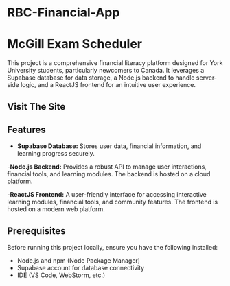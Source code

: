 # RBC-Financial-App

# McGill Exam Scheduler

This project is a comprehensive financial literacy platform designed for York University students, particularly newcomers to Canada. It leverages a Supabase database for data storage, a Node.js backend to handle server-side logic, and a ReactJS frontend for an intuitive user experience.
## Visit The Site



## Features
- **Supabase Database:** Stores user data, financial information, and learning progress securely.

-**Node.js Backend:** Provides a robust API to manage user interactions, financial tools, and learning modules. The backend is hosted on a cloud platform.

-**ReactJS Frontend:** A user-friendly interface for accessing interactive learning modules, financial tools, and community features. The frontend is hosted on a modern web platform.

## Prerequisites

Before running this project locally, ensure you have the following installed:

- Node.js and npm (Node Package Manager)
- Supabase account for database connectivity
- IDE (VS Code, WebStorm, etc.)


